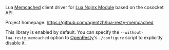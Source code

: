 <!---
    @title         Lua Resty Memcached Library
    @creator       Yichun Zhang
    @created       2012-02-29 07:32 GMT
    @modifier      Yichun Zhang
    @modifier_link yichun-zhang
    @modified      2012-02-29 07:36 GMT
    @changes       4
--->

Lua [Memcached](http://memcached.org/) client driver for [Lua Nginx Module](lua-nginx-module.html) based
on the cosocket API.

Project homepage: https://github.com/agentzh/lua-resty-memcached

This library is enabled by default. You can specify the `--without-lua_resty_memcached` option
to [OpenResty](openresty.html)'s `./configure` script to explicitly disable it.
